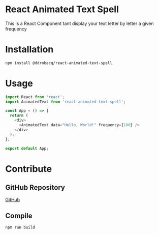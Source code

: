 # React Animated Text Spell

This is a React Component tant display your text letter by letter a given frequency

# Installation
```bash
npm install @ddrobecq/react-animated-text-spell
```

# Usage
```js
import React from 'react';
import AnimatedText from 'react-animated-text-spell';

const App = () => {
  return (
    <div>
      <AnimatedText data="Hello, World!" frequency={100} />
    </div>
  );
};

export default App;
```

# Contribute
## GitHub Repository
<a href="https://github.com/ddrobecq/animated-text-spell" target="_blank">GitHub</a>

## Compile
```bash
npm run build
```

